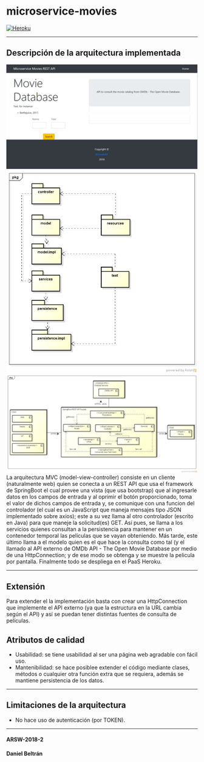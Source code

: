 # microservice-movies
[![Heroku](https://wmpics.pics/di-D9YP.png)](https://microservices-movies.herokuapp.com/)

---
## Descripción de la arquitectura implementada
![](img/preview.PNG)
![](img/packages.png)
![](img/deployment.png)
La arquitectura MVC (model-view-controller) consiste en un cliente (naturalmente web) quien se conecta a un REST API que usa el framework de SpringBoot el cual provee una vista (que usa bootstrap) que al ingresarle datos en los campos de entrada y al oprimir el botón proporcionado, toma el valor de dichos campos de entrada y, se comunique con una funcion del controlador (el cual es un JavaScript que maneja mensajes tipo JSON implementado sobre axios); este a su vez llama al otro controlador (escrito en Java) para que maneje la solicitud(es) GET. Así pues, se llama a los servicios quienes consultan a la persistencia para mantener en un contenedor temporal las películas que se vayan obteniendo. Más tarde, este último llama a el modelo quien es el que hace la consulta como tal (y el llamado al API externo de OMDb API - The Open Movie Database por medio de una HttpConnection; y de ese modo se obtenga y se muestre la pelicula por pantalla. Finalmente todo se despliega en el PaaS Heroku.
 
---
## Extensión
Para extender el la implementación basta con crear una HttpConnection que implemente el API externo (ya que la estructura en la URL cambia según el API) y así se puedan tener distintas fuentes de consulta de películas.

## Atributos de calidad
- Usabilidad: se tiene usabilidad al ser una página web agradable con fácil uso.
- Mantenibilidad: se hace posiblee extender el código mediante clases, métodos o cualquier otra función extra que se requiera, además se mantiene persistencia de los datos.

---
## Limitaciones de la arquitectura
- No hace uso de autenticación (por TOKEN).

---
#### ARSW-2018-2
#### Daniel Beltrán